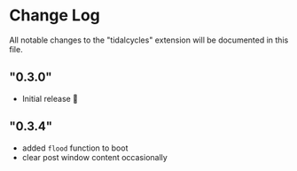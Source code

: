 # Change Log
All notable changes to the "tidalcycles" extension will be documented in this file.

## "0.3.0"
- Initial release 🎉

## "0.3.4"
- added `flood` function to boot
- clear post window content occasionally